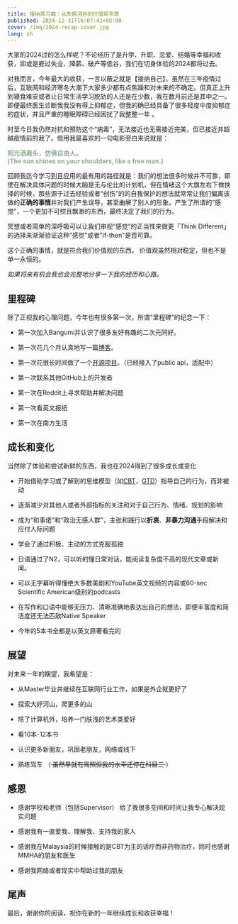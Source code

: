 ```yaml
---
title: 接纳练习曲：从失眠河谷到价值观平原
published: 2024-12-31T16:07:41+08:00
cover: /img/2024-recap-cover.jpg
lang: zh
---
```


大家的2024过的怎么样呢？不论经历了是升学、升职、恋爱、结婚等幸福和收获，抑或是捱过失业、降薪、破产等低谷，我们在切身体验的2024都将过去。

对我而言，今年最大的收获，一言以蔽之就是【接纳自己】。虽然在三年疫情过后，互联网和经济寒冬大潮下大家多少都有点焦躁和对未来的不确定。但真正上升到寝食难安或者让日常生活学习脱轨的人还是在少数，我在数月前还是其中之一。即便最终医生诊断我我没有得上抑郁症，但我的确已经具备了很多轻度中度抑郁症的症状，并且严重的睡眠障碍已经困扰了我整整一年 。

时至今日我仍然对抗和预防这个“病毒”，无法接近也无需接近完美，但已接近并超越疫情前的我了。借用我最喜欢的一句电影旁白来说就是：

<strong style="color:#90AA90"> 阳光洒肩头，仿佛自由人。<br> (The sun shines on your shoulders, like a free man.) </strong>

回顾我迄今学习到且应用的最有用的路径就是：我们的想法很多时候并不可靠，即使在解决具体问题的时候大脑是无与伦比的计划机，但在情绪这个大旗左右下做抉择的时候，那些源于过去经验或者“创伤”的的自我保护的想法就常常让我们偏离该做的**正确的事情**并对我们产生误导，甚至曲解了别人的形象。产生了所谓的“感觉”，一个更加不可控且飘渺的东西，最终决定了我们的行为。

冥想或者简单的深呼吸可以让我们审视“感觉”的正当性来做更「Think Different」的选择来渐渐验证这种“感觉”或者"if-then"是否可靠。

这个正确的事情，就是符合我们价值观的东西。 价值观虽然相对稳定，但也不是单一永恒的。

*如果将来有机会我也会完整地分享一下我的经历和心路。*

## 里程碑

除了正视我的心理问题，今年也有很多第一次，所谓“里程碑”的纪念一下：

* 第一次加入Bangumi并认识了很多友好有趣的二次元同好。

* 第一次花几个月认真地写一篇[博客](https://flynncao.uk/posts/translation-group-review/)。

* 第一次花很长时间做了一个[开源项目](https://github.com/flynncao/afanime)。（已经接入了public api，适配中）

* 第一次联系其他GitHub上的开发者

* 第一次在Reddit上寻求帮助并解决问题

* 第一次看英文报纸

* 第一次在南方生活

## 成长和变化

当然除了体验和尝试新鲜的东西，我也在2024得到了很多成长或变化

* 开始借助学习或了解到的思维模型（如[CBT](https://www.goodreads.com/book/show/55742256-cognitive-behavioral-therapy-for-depression)，[GTD](https://m.douban.com/book/subject/1316569/)）指导自己的行为，而非被动

* 逐渐减少对其他人或者外部指标的关注和对于自己行为、情绪、规划的影响

* 成为“和事佬”和“政治无感人群”，主张和践行以**折衷**、**非暴力沟通**手段解决和应付人际问题

* 学会了通过积极、主动的方式克服孤独

* 日语通过了N2，可以听的懂日常对话，能阅读复杂度不高的现代文章或新闻。

* 可以无字幕听得懂绝大多数美剧和YouTube英文视频的内容或60-sec Scientific American级别的podcasts

* 在写作和口语中能够无压力、清晰准确地表达出自己的想法，即便丰富度和简洁度还无法匹敌Native Speaker

* 今年的5本书全都是以英文原著看完的

## 展望

对未来一年的期望，我希望是：

* 从Master毕业并继续在互联网行业工作，如果是外企就更好了

* 探索大好河山，爬更多的山

* 除了计算机外，培养一门肤浅的艺术类爱好

* 看10本-12本书

* 认识更多新朋友，巩固老朋友，网络或线下

* 熟练驾车 （<del> 虽然早就有驾照但我的水平还停在科目三 </del> ）

## 感恩

* 感谢学校和老师（包括Supervisor） 给了我很多空间和时间让我专心解决现实问题

* 感谢我有一直爱我、理解我、支持我的家人

* 感谢我在Malaysia的时候接触的是CBT为主的话疗而非药物治疗，同时也感谢MMHA的朋友和医生

* 感谢我网络或者现实中帮助过我的朋友

## 尾声

最后，谢谢你的阅读，祝你在新的一年继续成长和收获幸福！
